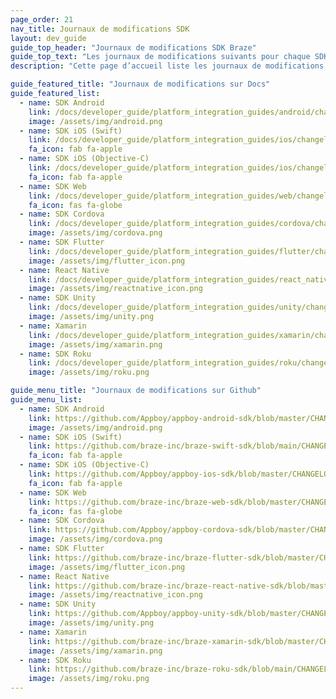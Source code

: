 ```yaml
---
page_order: 21
nav_title: Journaux de modifications SDK
layout: dev_guide
guide_top_header: "Journaux de modifications SDK Braze"
guide_top_text: "Les journaux de modifications suivants pour chaque SDK sont disponibles dans les documents ou dans leurs référentiels individuels GitHub."
description: "Cette page d’accueil liste les journaux de modifications disponibles pour chaque SDK dans les documents ou dans leurs référentiels GitHub."

guide_featured_title: "Journaux de modifications sur Docs"
guide_featured_list:
  - name: SDK Android
    link: /docs/developer_guide/platform_integration_guides/android/changelog/
    image: /assets/img/android.png
  - name: SDK iOS (Swift)
    link: /docs/developer_guide/platform_integration_guides/ios/changelog/swift_changelog/
    fa_icon: fab fa-apple
  - name: SDK iOS (Objective-C)
    link: /docs/developer_guide/platform_integration_guides/ios/changelog/objc_changelog/
    fa_icon: fab fa-apple
  - name: SDK Web
    link: /docs/developer_guide/platform_integration_guides/web/changelog/
    fa_icon: fas fa-globe
  - name: SDK Cordova
    link: /docs/developer_guide/platform_integration_guides/cordova/changelog/
    image: /assets/img/cordova.png
  - name: SDK Flutter
    link: /docs/developer_guide/platform_integration_guides/flutter/changelog/
    image: /assets/img/flutter_icon.png
  - name: React Native
    link: /docs/developer_guide/platform_integration_guides/react_native/changelog/
    image: /assets/img/reactnative_icon.png
  - name: SDK Unity
    link: /docs/developer_guide/platform_integration_guides/unity/changelog/
    image: /assets/img/unity.png
  - name: Xamarin
    link: /docs/developer_guide/platform_integration_guides/xamarin/changelog/
    image: /assets/img/xamarin.png  
  - name: SDK Roku
    link: /docs/developer_guide/platform_integration_guides/roku/changelog/
    image: /assets/img/roku.png

guide_menu_title: "Journaux de modifications sur Github"
guide_menu_list:
  - name: SDK Android
    link: https://github.com/Appboy/appboy-android-sdk/blob/master/CHANGELOG.md
    image: /assets/img/android.png
  - name: SDK iOS (Swift)
    link: https://github.com/braze-inc/braze-swift-sdk/blob/main/CHANGELOG.md
    fa_icon: fab fa-apple
  - name: SDK iOS (Objective-C)
    link: https://github.com/Appboy/appboy-ios-sdk/blob/master/CHANGELOG.md
    fa_icon: fab fa-apple
  - name: SDK Web
    link: https://github.com/braze-inc/braze-web-sdk/blob/master/CHANGELOG.md
    fa_icon: fas fa-globe
  - name: SDK Cordova
    link: https://github.com/Appboy/appboy-cordova-sdk/blob/master/CHANGELOG.md
    image: /assets/img/cordova.png
  - name: SDK Flutter
    link: https://github.com/braze-inc/braze-flutter-sdk/blob/master/CHANGELOG.md
    image: /assets/img/flutter_icon.png
  - name: React Native
    link: https://github.com/braze-inc/braze-react-native-sdk/blob/master/CHANGELOG.md
    image: /assets/img/reactnative_icon.png
  - name: SDK Unity
    link: https://github.com/Appboy/appboy-unity-sdk/blob/master/CHANGELOG.md
    image: /assets/img/unity.png
  - name: Xamarin
    link: https://github.com/braze-inc/braze-xamarin-sdk/blob/master/CHANGELOG.md
    image: /assets/img/xamarin.png  
  - name: SDK Roku
    link: https://github.com/braze-inc/braze-roku-sdk/blob/main/CHANGELOG.md
    image: /assets/img/roku.png
---
```

